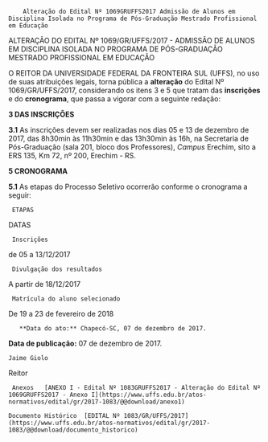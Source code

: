         Alteração do Edital Nº 1069GRUFFS2017 Admissão de Alunos em Disciplina Isolada no Programa de Pós-Graduação Mestrado Profissional em Educação  

ALTERAÇÃO DO EDITAL Nº 1069/GR/UFFS/2017 - ADMISSÃO DE ALUNOS EM DISCIPLINA ISOLADA NO PROGRAMA DE PÓS-GRADUAÇÃO MESTRADO PROFISSIONAL EM EDUCAÇÃO

  

 O REITOR DA UNIVERSIDADE FEDERAL DA FRONTEIRA SUL (UFFS), no uso de suas atribuições legais, torna pública a **alteração** do Edital Nº 1069/GR/UFFS/2017, considerando os itens 3 e 5 que tratam das **inscrições** e do **cronograma**, que passa a vigorar com a seguinte redação:

  **3 DAS INSCRIÇÕES**

 **3.1** As inscrições devem ser realizadas nos dias 05 e 13 de dezembro de 2017, das 8h30min às 11h30min e das 13h30min às 16h, na Secretaria de Pós-Graduação (sala 201, bloco dos Professores), *Campus* Erechim, sito a ERS 135, Km 72, nº 200, Erechim - RS.

  **5 CRONOGRAMA**

 **5.1** As etapas do Processo Seletivo ocorrerão conforme o cronograma a seguir:

     ETAPAS

   DATAS

     Inscrições

   de 05 a 13/12/2017

     Divulgação dos resultados

   A partir de 18/12/2017

     Matrícula do aluno selecionado

   De 19 a 23 de fevereiro de 2018

       **Data do ato:** Chapecó-SC, 07 de dezembro de 2017.   
 **Data de publicação:**  07 de dezembro de 2017. 

    Jaime Giolo   
 Reitor 

     Anexos   [ANEXO I - Edital Nº 1083GRUFFS2017 - Alteração do Edital Nº 1069GRUFFS2017 - Anexo I](https://www.uffs.edu.br/atos-normativos/edital/gr/2017-1083/@@download/anexo1)  

    Documento Histórico  [EDITAL Nº 1083/GR/UFFS/2017](https://www.uffs.edu.br/atos-normativos/edital/gr/2017-1083/@@download/documento_historico)     
      